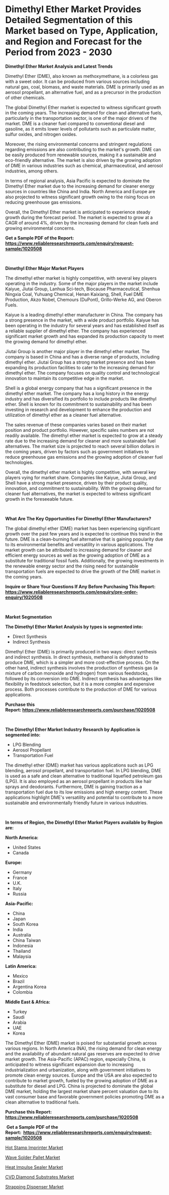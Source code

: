 <p><h1>Dimethyl Ether Market Provides Detailed Segmentation of this Market based on Type, Application, and Region and Forecast for the Period from 2023 - 2030</h1></p><p><strong>Dimethyl Ether Market Analysis and Latest Trends</strong></p>
<p><p>Dimethyl Ether (DME), also known as methoxymethane, is a colorless gas with a sweet odor. It can be produced from various sources including natural gas, coal, biomass, and waste materials. DME is primarily used as an aerosol propellant, an alternative fuel, and as a precursor in the production of other chemicals.</p><p>The global Dimethyl Ether market is expected to witness significant growth in the coming years. The increasing demand for clean and alternative fuels, particularly in the transportation sector, is one of the major drivers of the market. DME is a cleaner fuel compared to conventional diesel and gasoline, as it emits lower levels of pollutants such as particulate matter, sulfur oxides, and nitrogen oxides.</p><p>Moreover, the rising environmental concerns and stringent regulations regarding emissions are also contributing to the market's growth. DME can be easily produced from renewable sources, making it a sustainable and eco-friendly alternative. The market is also driven by the growing adoption of DME in various industries such as chemical, pharmaceutical, and aerosol industries, among others.</p><p>In terms of regional analysis, Asia Pacific is expected to dominate the Dimethyl Ether market due to the increasing demand for cleaner energy sources in countries like China and India. North America and Europe are also projected to witness significant growth owing to the rising focus on reducing greenhouse gas emissions.</p><p>Overall, the Dimethyl Ether market is anticipated to experience steady growth during the forecast period. The market is expected to grow at a CAGR of around 4%, driven by the increasing demand for clean fuels and growing environmental concerns.</p></p>
<p><strong>Get a Sample PDF of the Report:&nbsp; <a href="https://www.reliableresearchreports.com/enquiry/request-sample/1020508">https://www.reliableresearchreports.com/enquiry/request-sample/1020508</a></strong></p>
<p>&nbsp;</p>
<p><strong>Dimethyl Ether Major Market Players</strong></p>
<p><p>The dimethyl ether market is highly competitive, with several key players operating in the industry. Some of the major players in the market include Kaiyue, Jiutai Group, Lanhua Sci-tech, Biocause Pharmaceutical, Shenhua Ningxia Coal, Yuhuang Chemical, Henan Kaixiang, Shell, Fuel DME Production, Akzo Nobel, Chemours (DuPont), Grillo-Werke AG, and Oberon Fuels.</p><p>Kaiyue is a leading dimethyl ether manufacturer in China. The company has a strong presence in the market, with a wide product portfolio. Kaiyue has been operating in the industry for several years and has established itself as a reliable supplier of dimethyl ether. The company has experienced significant market growth and has expanded its production capacity to meet the growing demand for dimethyl ether.</p><p>Jiutai Group is another major player in the dimethyl ether market. The company is based in China and has a diverse range of products, including dimethyl ether. Jiutai Group has a strong market presence and has been expanding its production facilities to cater to the increasing demand for dimethyl ether. The company focuses on quality control and technological innovation to maintain its competitive edge in the market.</p><p>Shell is a global energy company that has a significant presence in the dimethyl ether market. The company has a long history in the energy industry and has diversified its portfolio to include products like dimethyl ether. Shell is known for its commitment to sustainability and has been investing in research and development to enhance the production and utilization of dimethyl ether as a cleaner fuel alternative.</p><p>The sales revenue of these companies varies based on their market position and product portfolio. However, specific sales numbers are not readily available. The dimethyl ether market is expected to grow at a steady rate due to the increasing demand for cleaner and more sustainable fuel alternatives. The market size is projected to reach several billion dollars in the coming years, driven by factors such as government initiatives to reduce greenhouse gas emissions and the growing adoption of cleaner fuel technologies.</p><p>Overall, the dimethyl ether market is highly competitive, with several key players vying for market share. Companies like Kaiyue, Jiutai Group, and Shell have a strong market presence, driven by their product quality, innovation, and commitment to sustainability. With the growing demand for cleaner fuel alternatives, the market is expected to witness significant growth in the foreseeable future.</p></p>
<p>&nbsp;</p>
<p><strong>What Are The Key Opportunities For Dimethyl Ether Manufacturers?</strong></p>
<p><p>The global dimethyl ether (DME) market has been experiencing significant growth over the past few years and is expected to continue this trend in the future. DME is a clean-burning fuel alternative that is gaining popularity due to its environmental benefits and versatility in various applications. The market growth can be attributed to increasing demand for cleaner and efficient energy sources as well as the growing adoption of DME as a substitute for traditional fossil fuels. Additionally, the growing investments in the renewable energy sector and the rising need for sustainable transportation fuels are expected to drive the growth of the DME market in the coming years.</p></p>
<p><strong>Inquire or Share Your Questions If Any Before Purchasing This Report: <a href="https://www.reliableresearchreports.com/enquiry/pre-order-enquiry/1020508">https://www.reliableresearchreports.com/enquiry/pre-order-enquiry/1020508</a></strong></p>
<p>&nbsp;</p>
<p><strong>Market Segmentation</strong></p>
<p><strong>The Dimethyl Ether Market Analysis by types is segmented into:</strong></p>
<p><ul><li>Direct Synthesis</li><li>Indirect Synthesis</li></ul></p>
<p><p>Dimethyl Ether (DME) is primarily produced in two ways: direct synthesis and indirect synthesis. In direct synthesis, methanol is dehydrated to produce DME, which is a simpler and more cost-effective process. On the other hand, indirect synthesis involves the production of synthesis gas (a mixture of carbon monoxide and hydrogen) from various feedstocks, followed by its conversion into DME. Indirect synthesis has advantages like flexibility in feedstock selection, but it is a more complex and expensive process. Both processes contribute to the production of DME for various applications.</p></p>
<p><strong>Purchase this Report:&nbsp;<a href="https://www.reliableresearchreports.com/purchase/1020508">https://www.reliableresearchreports.com/purchase/1020508</a></strong></p>
<p>&nbsp;</p>
<p><strong>The Dimethyl Ether Market Industry Research by Application is segmented into:</strong></p>
<p><ul><li>LPG Blending</li><li>Aerosol Propellant</li><li>Transportation Fuel</li></ul></p>
<p><p>The dimethyl ether (DME) market has various applications such as LPG blending, aerosol propellant, and transportation fuel. In LPG blending, DME is used as a safe and clean alternative to traditional liquefied petroleum gas (LPG). It is also employed as an aerosol propellant in products like hair sprays and deodorants. Furthermore, DME is gaining traction as a transportation fuel due to its low emissions and high energy content. These applications highlight DME's versatility and potential to contribute to a more sustainable and environmentally friendly future in various industries.</p></p>
<p>&nbsp;</p>
<p><strong>In terms of Region, the Dimethyl Ether Market Players available by Region are:</strong></p>
<p>
    <p> <strong> North America: </strong>
        <ul>
            <li>United States</li>
            <li>Canada</li>
        </ul>
        </p> 
    <p> <strong> Europe: </strong>
        <ul>
            <li>Germany</li>
            <li>France</li>
            <li>U.K.</li>
            <li>Italy</li>
            <li>Russia</li>
        </ul>
        </p> 
    <p> <strong> Asia-Pacific: </strong>
        <ul>
            <li>China</li>
            <li>Japan</li>
            <li>South Korea</li>
            <li>India</li>
            <li>Australia</li>
            <li>China Taiwan</li>
            <li>Indonesia</li>
            <li>Thailand</li>
            <li>Malaysia</li>
        </ul>
        </p> 
    <p> <strong> Latin America: </strong>
        <ul>
            <li>Mexico</li>
            <li>Brazil</li>
            <li>Argentina Korea</li>
            <li>Colombia</li>
        </ul>
        </p> 
    <p> <strong> Middle East & Africa: </strong>
        <ul>
            <li>Turkey</li>
            <li>Saudi</li>
            <li>Arabia</li>
            <li>UAE</li>
            <li>Korea</li>
        </ul>
    </p>
    </p>
<p><p>The Dimethyl Ether (DME) market is poised for substantial growth across various regions. In North America (NA), the rising demand for clean energy and the availability of abundant natural gas reserves are expected to drive market growth. The Asia-Pacific (APAC) region, especially China, is anticipated to witness significant expansion due to increasing industrialization and urbanization, along with government initiatives to promote clean energy sources. Europe and the USA are also expected to contribute to market growth, fueled by the growing adoption of DME as a substitute for diesel and LPG. China is projected to dominate the global DME market, holding the largest market share percent valuation due to its vast consumer base and favorable government policies promoting DME as a clean alternative to traditional fuels.</p></p>
<p><strong>Purchase this Report: <a href="https://www.reliableresearchreports.com/purchase/1020508">https://www.reliableresearchreports.com/purchase/1020508</a></strong></p>
<p>&nbsp;<strong>Get a Sample PDF of the Report:&nbsp;&nbsp;<a href="https://www.reliableresearchreports.com/enquiry/request-sample/1020508">https://www.reliableresearchreports.com/enquiry/request-sample/1020508</a></strong></p>
<p><strong></strong></p>
<p><p><a href="https://medium.com/@candicekoss1946/hot-stamp-imprinter-market-research-report-its-history-and-forecast-2023-to-2030-52944a8e0b90">Hot Stamp Imprinter Market</a></p><p><a href="https://medium.com/@elenaglover2023/wave-solder-pallet-market-trends-forecast-and-competitive-analysis-to-2030-5a8afcb7f7c7">Wave Solder Pallet Market</a></p><p><a href="https://medium.com/@rachaelward34/heat-impulse-sealer-market-analysis-its-cagr-market-segmentation-and-global-industry-overview-d1f61464f012">Heat Impulse Sealer Market</a></p><p><a href="https://medium.com/@fire.belt.bug/cvd-diamond-substrates-market-analysis-its-cagr-market-segmentation-and-global-industry-overview-399427e1ee08">CVD Diamond Substrates Market</a></p><p><a href="https://medium.com/@stefanokon1939/decoding-strapping-dispenser-market-metrics-market-share-trends-and-growth-patterns-001287900b6e">Strapping Dispenser Market</a></p></p>